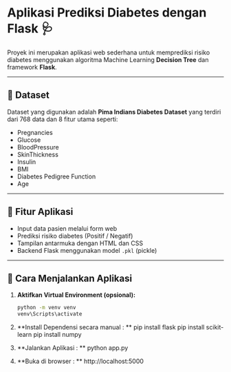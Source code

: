 # Aplikasi Prediksi Diabetes dengan Flask 🩺

Proyek ini merupakan aplikasi web sederhana untuk memprediksi risiko diabetes menggunakan algoritma Machine Learning **Decision Tree** dan framework **Flask**.

---

## 🧠 Dataset

Dataset yang digunakan adalah **Pima Indians Diabetes Dataset** yang terdiri dari 768 data dan 8 fitur utama seperti:

- Pregnancies
- Glucose
- BloodPressure
- SkinThickness
- Insulin
- BMI
- Diabetes Pedigree Function
- Age

---

## 🚀 Fitur Aplikasi

- Input data pasien melalui form web
- Prediksi risiko diabetes (Positif / Negatif)
- Tampilan antarmuka dengan HTML dan CSS
- Backend Flask menggunakan model `.pkl` (pickle)

---

## 🔧 Cara Menjalankan Aplikasi

1. **Aktifkan Virtual Environment (opsional):**

   ```bash
   python -m venv venv
   venv\Scripts\activate

   ```

2. **Install Dependensi secara manual : **
   pip install flask
   pip install scikit-learn
   pip install numpy

3. **Jalankan Aplikasi : **
   python app.py  

4. **Buka di browser : **
    http://localhost:5000
    
